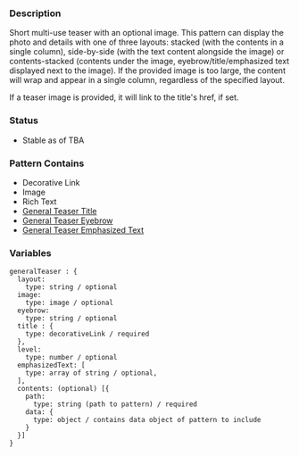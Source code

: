 ### Description
Short multi-use teaser with an optional image. This pattern can display the photo and details with one of three layouts:
stacked (with the contents in a single column), side-by-side (with the text content alongside the image) or
contents-stacked (contents under the image, eyebrow/title/emphasized text displayed next to the image). If the provided
image is too large, the content will wrap and appear in a single column, regardless of the specified layout.

If a teaser image is provided, it will link to the title's href, if set.

### Status
* Stable as of TBA

### Pattern Contains
* Decorative Link
* Image
* Rich Text
* [General Teaser Title](/?p=molecules-general-teaser-title)
* [General Teaser Eyebrow](/?p=molecules-general-teaser-eyebrow)
* [General Teaser Emphasized Text ](/?p=molecules-general-teaser-emphasizedText)


### Variables
~~~
generalTeaser : {
  layout:
    type: string / optional
  image:
    type: image / optional
  eyebrow:
    type: string / optional
  title : {
    type: decorativeLink / required
  },
  level:
    type: number / optional
  emphasizedText: [
    type: array of string / optional,
  ],
  contents: (optional) [{
    path:
      type: string (path to pattern) / required
    data: {
      type: object / contains data object of pattern to include
    }
  }]
}
~~~
